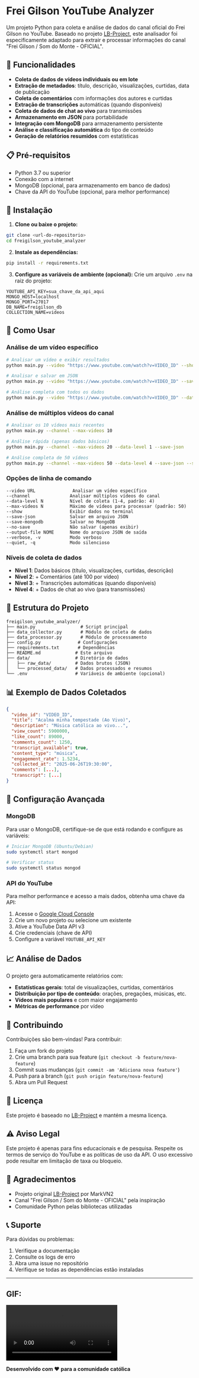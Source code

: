 # Frei Gilson YouTube Analyzer

Um projeto Python para coleta e análise de dados do canal oficial do Frei Gilson no YouTube. Baseado no projeto [LB-Project](https://github.com/MarkVN2/LB-Project), este analisador foi especificamente adaptado para extrair e processar informações do canal "Frei Gilson / Som do Monte - OFICIAL".

## 🎯 Funcionalidades

- **Coleta de dados de vídeos individuais ou em lote**
- **Extração de metadados**: título, descrição, visualizações, curtidas, data de publicação
- **Coleta de comentários** com informações dos autores e curtidas
- **Extração de transcrições** automáticas (quando disponíveis)
- **Coleta de dados de chat ao vivo** para transmissões
- **Armazenamento em JSON** para portabilidade
- **Integração com MongoDB** para armazenamento persistente
- **Análise e classificação automática** do tipo de conteúdo
- **Geração de relatórios resumidos** com estatísticas

## 📋 Pré-requisitos

- Python 3.7 ou superior
- Conexão com a internet
- MongoDB (opcional, para armazenamento em banco de dados)
- Chave da API do YouTube (opcional, para melhor performance)

## 🚀 Instalação

1. **Clone ou baixe o projeto:**
```bash
git clone <url-do-repositorio>
cd freigilson_youtube_analyzer
```

2. **Instale as dependências:**
```bash
pip install -r requirements.txt
```

3. **Configure as variáveis de ambiente (opcional):**
Crie um arquivo `.env` na raiz do projeto:
```
YOUTUBE_API_KEY=sua_chave_da_api_aqui
MONGO_HOST=localhost
MONGO_PORT=27017
DB_NAME=freigilson_db
COLLECTION_NAME=videos
```

## 📖 Como Usar

### Análise de um vídeo específico

```bash
# Analisar um vídeo e exibir resultados
python main.py --video "https://www.youtube.com/watch?v=VIDEO_ID" --show

# Analisar e salvar em JSON
python main.py --video "https://www.youtube.com/watch?v=VIDEO_ID" --save-json

# Análise completa com todos os dados
python main.py --video "https://www.youtube.com/watch?v=VIDEO_ID" --data-level 4 --save-json --save-mongodb
```

### Análise de múltiplos vídeos do canal

```bash
# Analisar os 10 vídeos mais recentes
python main.py --channel --max-videos 10

# Análise rápida (apenas dados básicos)
python main.py --channel --max-videos 20 --data-level 1 --save-json

# Análise completa de 50 vídeos
python main.py --channel --max-videos 50 --data-level 4 --save-json --save-mongodb
```

### Opções de linha de comando

```
--video URL              Analisar um vídeo específico
--channel               Analisar múltiplos vídeos do canal
--data-level N          Nível de coleta (1-4, padrão: 4)
--max-videos N          Máximo de vídeos para processar (padrão: 50)
--show                  Exibir dados no terminal
--save-json             Salvar em arquivo JSON
--save-mongodb          Salvar no MongoDB
--no-save               Não salvar (apenas exibir)
--output-file NOME      Nome do arquivo JSON de saída
--verbose, -v           Modo verboso
--quiet, -q             Modo silencioso
```

### Níveis de coleta de dados

- **Nível 1**: Dados básicos (título, visualizações, curtidas, descrição)
- **Nível 2**: + Comentários (até 100 por vídeo)
- **Nível 3**: + Transcrições automáticas (quando disponíveis)
- **Nível 4**: + Dados de chat ao vivo (para transmissões)

## 📁 Estrutura do Projeto

```
freigilson_youtube_analyzer/
├── main.py                 # Script principal
├── data_collector.py       # Módulo de coleta de dados
├── data_processor.py       # Módulo de processamento
├── config.py              # Configurações
├── requirements.txt       # Dependências
├── README.md             # Este arquivo
├── data/                 # Diretório de dados
│   ├── raw_data/         # Dados brutos (JSON)
│   └── processed_data/   # Dados processados e resumos
└── .env                  # Variáveis de ambiente (opcional)
```

## 📊 Exemplo de Dados Coletados

```json
{
  "video_id": "VIDEO_ID",
  "title": "Acalma minha tempestade (Ao Vivo)",
  "description": "Música católica ao vivo...",
  "view_count": 5900000,
  "like_count": 89000,
  "comments_count": 1250,
  "transcript_available": true,
  "content_type": "música",
  "engagement_rate": 1.5234,
  "collected_at": "2025-06-26T19:30:00",
  "comments": [...],
  "transcript": [...]
}
```

## 🔧 Configuração Avançada

### MongoDB

Para usar o MongoDB, certifique-se de que está rodando e configure as variáveis:

```bash
# Iniciar MongoDB (Ubuntu/Debian)
sudo systemctl start mongod

# Verificar status
sudo systemctl status mongod
```

### API do YouTube

Para melhor performance e acesso a mais dados, obtenha uma chave da API:

1. Acesse o [Google Cloud Console](https://console.cloud.google.com/)
2. Crie um novo projeto ou selecione um existente
3. Ative a YouTube Data API v3
4. Crie credenciais (chave de API)
5. Configure a variável `YOUTUBE_API_KEY`

## 📈 Análise de Dados

O projeto gera automaticamente relatórios com:

- **Estatísticas gerais**: total de visualizações, curtidas, comentários
- **Distribuição por tipo de conteúdo**: orações, pregações, músicas, etc.
- **Vídeos mais populares** e com maior engajamento
- **Métricas de performance** por vídeo

## 🤝 Contribuindo

Contribuições são bem-vindas! Para contribuir:

1. Faça um fork do projeto
2. Crie uma branch para sua feature (`git checkout -b feature/nova-feature`)
3. Commit suas mudanças (`git commit -am 'Adiciona nova feature'`)
4. Push para a branch (`git push origin feature/nova-feature`)
5. Abra um Pull Request

## 📝 Licença

Este projeto é baseado no [LB-Project](https://github.com/MarkVN2/LB-Project) e mantém a mesma licença.

## ⚠️ Aviso Legal

Este projeto é apenas para fins educacionais e de pesquisa. Respeite os termos de serviço do YouTube e as políticas de uso da API. O uso excessivo pode resultar em limitação de taxa ou bloqueio.

## 🙏 Agradecimentos

- Projeto original [LB-Project](https://github.com/MarkVN2/LB-Project) por MarkVN2
- Canal "Frei Gilson / Som do Monte - OFICIAL" pela inspiração
- Comunidade Python pelas bibliotecas utilizadas

## 📞 Suporte

Para dúvidas ou problemas:

1. Verifique a documentação
2. Consulte os logs de erro
3. Abra uma issue no repositório
4. Verifique se todas as dependências estão instaladas

---
## GIF:

<video controls src="WhatsApp Video 2025-06-27 at 20.06.28-1.mp4" title="GIF"></video>

**Desenvolvido com ❤️ para a comunidade católica**


